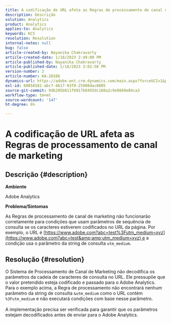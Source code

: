 ```yaml
---
title: A codificação de URL afeta as Regras de processamento de canal de marketing
description: Descrição
solution: Analytics
product: Analytics
applies-to: Analytics
keywords: KCS
resolution: Resolution
internal-notes: null
bug: false
article-created-by: Nayanika Chakravarty
article-created-date: 1/18/2023 2:49:09 PM
article-published-by: Nayanika Chakravarty
article-published-date: 1/18/2023 3:02:58 PM
version-number: 2
article-number: KA-20186
dynamics-url: https://adobe-ent.crm.dynamics.com/main.aspx?forceUCI=1&pagetype=entityrecord&etn=knowledgearticle&id=7851d140-3f97-ed11-aad1-6045bd006b4b
exl-id: 60856581-abc7-4b17-93f0-25908dac0805
source-git-commit: 9db285b811f6917b8493dc168a2c9e8669e84ca3
workflow-type: tm+mt
source-wordcount: '147'
ht-degree: 6%

---
```


# A codificação de URL afeta as Regras de processamento de canal de marketing

## Descrição {#description}


<b>Ambiente</b>

Adobe Analytics

<b>Problema/Sintomas</b>

As Regras de processamento de canal de marketing não funcionarão corretamente para condições que usam parâmetros de sequência de consulta se os caracteres estiverem codificados no URL da página. Por exemplo, o URL é [https://www.adobe.com?abc=test%3Futm_medium=xyz](https://www.adobe.com?abc=test&amp;amp;utm_medium=xyz) e a condição usa o parâmetro da string de consulta `utm_medium`.


## Resolução {#resolution}

O Sistema de Processamento de Canal de Marketing não decodifica os parâmetros da cadeia de caracteres de consulta no URL. Ele pressupõe que o valor pretendido esteja codificado e passado para o Adobe Analytics. Para o exemplo acima, a Regra de processamento não encontrará nenhum parâmetro da string de consulta `&utm_medium` como o URL contém `%3Futm_medium` e não executará condições com base nesse parâmetro.<br> <br>A implementação precisa ser verificada para garantir que os parâmetros estejam decodificados antes de enviar para o Adobe Analytics.
